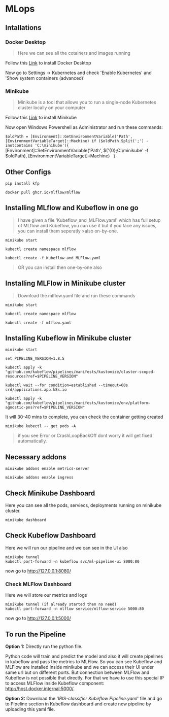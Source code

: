 # MLops

## Intallations

### Docker Desktop

> Here we can see all the cotainers and images running

Follow this [Link](https://docs.docker.com/desktop/install/windows-install/) to install Docker Desktop

Now go to Settings -> Kubernetes and check 'Enable Kubernetes' and 'Show system containers (advanced)'

### Minikube

> Minikube is a tool that allows you to run a single-node Kubernetes cluster locally on your computer

Follow this [Link](https://minikube.sigs.k8s.io/docs/start/) to install Minikube

Now open Windows Powershell as Administrator and run these commands:

`$oldPath = [Environment]::GetEnvironmentVariable('Path', [EnvironmentVariableTarget]::Machine)
if ($oldPath.Split(';') -inotcontains 'C:\minikube'){ `
  [Environment]::SetEnvironmentVariable('Path', $('{0};C:\minikube' -f $oldPath), [EnvironmentVariableTarget]::Machine) `
}`

## Other Configs
```
pip install kfp

docker pull ghcr.io/mlflow/mlflow
```


## Installing MLflow and Kubeflow in one go
> I have given a file 'Kubeflow_and_MLFlow.yaml' which has full setup of MLflow and Kubeflow, you can use it but if you face any issues, you can install them seperatly >also on-by-one.
```
minikube start

kubectl create namespace mlflow

kubectl create -f Kubeflow_and_MLFlow.yaml
```

> OR you can install then one-by-one also



## Installing MLFlow in Minikube cluster

> Download the mlflow.yaml file and run these commands
```
minikube start

kubectl create namespace mlflow

kubectl create -f mlflow.yaml
```
## Installing Kubeflow in Minikube cluster
```
minikube start

set PIPELINE_VERSION=1.8.5

kubectl apply -k "github.com/kubeflow/pipelines/manifests/kustomize/cluster-scoped-resources?ref=$PIPELINE_VERSION"

kubectl wait --for condition=established --timeout=60s crd/applications.app.k8s.io

kubectl apply -k "github.com/kubeflow/pipelines/manifests/kustomize/env/platform-agnostic-pns?ref=$PIPELINE_VERSION"
```
It will 30-40 mins to complete, you can check the container getting created

`minikube kubectl -- get pods -A`

> if you see Error or CrashLoopBackOff dont worry it will get fixed automatically.

## Necessary addons
```
minikube addons enable metrics-server

minikube addons enable ingress
```
## Check Minikube Dashboard

Here you can see all the pods, serviecs, deployments running on minikube cluster.

`minikube dashboard`

## Check Kubeflow Dashboard
Here we will run our pipeline and we can see in the UI also
```
minikube tunnel
kubectl port-forward -n kubeflow svc/ml-pipeline-ui 8080:80
```
now go to http://127.0.0.1:8080/

### Check MLFlow Dashboard
Here we will store our metrics and logs
```
minikube tunnel (if already started then no need)
kubectl port-forward -n mlflow service/mlflow-service 5000:80
```
now go to http://127.0.0.1:5000/

## To run the Pipeline

**Option 1:** 
Directly run the python file.

Python code will train and predict the model and also it will create pipelines in kubeflow and pass the metrics to MLFlow. So you can see Kubeflow and MLFlow are installed inside minikube and we can access their UI under same url but on different ports. But connection between MLFlow and Kubeflow is not possible that directly. For that we have to use this special IP to access MLFlow inside Kubeflow component: http://host.docker.internal:5000/.

**Option 2:** 
Download the '_IRIS-classifier Kubeflow Pipeline.yaml_' file and go to Pipeline section in Kubeflow dashboard and create new pipeline by uploading this yaml file. 

